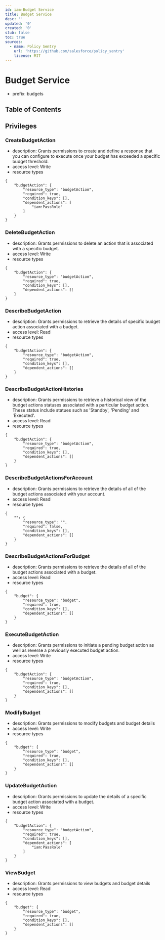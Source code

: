 ```yaml
---
id: iam-Budget Service
title: Budget Service
desc: ''
updated: '0'
created: '0'
stub: false
toc: true
sources:
  - name: Policy Sentry
    url: 'https://github.com/salesforce/policy_sentry'
    license: MIT
---
```

# Budget Service
- prefix: budgets

## Table of Contents

## Privileges
### CreateBudgetAction
- description: Grants permissions to create and define a response that you can configure to execute once your budget has exceeded a specific budget threshold.
- access level: Write
- resource types
```
{
    "budgetAction": {
        "resource_type": "budgetAction",
        "required": true,
        "condition_keys": [],
        "dependent_actions": [
            "iam:PassRole"
        ]
    }
}
```
### DeleteBudgetAction
- description: Grants permissions to delete an action that is associated with a specific budget.
- access level: Write
- resource types
```
{
    "budgetAction": {
        "resource_type": "budgetAction",
        "required": true,
        "condition_keys": [],
        "dependent_actions": []
    }
}
```
### DescribeBudgetAction
- description: Grants permissions to retrieve the details of specific budget action associated with a budget.
- access level: Read
- resource types
```
{
    "budgetAction": {
        "resource_type": "budgetAction",
        "required": true,
        "condition_keys": [],
        "dependent_actions": []
    }
}
```
### DescribeBudgetActionHistories
- description: Grants permissions to retrieve a historical view of the budget actions statuses associated with a particular budget action. These status include statues such as 'Standby', 'Pending' and 'Executed'.
- access level: Read
- resource types
```
{
    "budgetAction": {
        "resource_type": "budgetAction",
        "required": true,
        "condition_keys": [],
        "dependent_actions": []
    }
}
```
### DescribeBudgetActionsForAccount
- description: Grants permissions to retrieve the details of all of the budget actions associated with your account.
- access level: Read
- resource types
```
{
    "": {
        "resource_type": "",
        "required": false,
        "condition_keys": [],
        "dependent_actions": []
    }
}
```
### DescribeBudgetActionsForBudget
- description: Grants permissions to retrieve the details of all of the budget actions associated with a budget.
- access level: Read
- resource types
```
{
    "budget": {
        "resource_type": "budget",
        "required": true,
        "condition_keys": [],
        "dependent_actions": []
    }
}
```
### ExecuteBudgetAction
- description: Grants permissions to initiate a pending budget action as well as reverse a previously executed budget action.
- access level: Write
- resource types
```
{
    "budgetAction": {
        "resource_type": "budgetAction",
        "required": true,
        "condition_keys": [],
        "dependent_actions": []
    }
}
```
### ModifyBudget
- description: Grants permissions to modify budgets and budget details
- access level: Write
- resource types
```
{
    "budget": {
        "resource_type": "budget",
        "required": true,
        "condition_keys": [],
        "dependent_actions": []
    }
}
```
### UpdateBudgetAction
- description: Grants permissions to update the details of a specific budget action associated with a budget.
- access level: Write
- resource types
```
{
    "budgetAction": {
        "resource_type": "budgetAction",
        "required": true,
        "condition_keys": [],
        "dependent_actions": [
            "iam:PassRole"
        ]
    }
}
```
### ViewBudget
- description: Grants permissions to view budgets and budget details
- access level: Read
- resource types
```
{
    "budget": {
        "resource_type": "budget",
        "required": true,
        "condition_keys": [],
        "dependent_actions": []
    }
}
```
